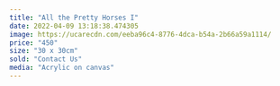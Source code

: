 ```yaml
---
title: "All the Pretty Horses I"
date: 2022-04-09 13:18:38.474305
image: https://ucarecdn.com/eeba96c4-8776-4dca-b54a-2b66a59a1114/
price: "450"
size: "30 x 30cm"
sold: "Contact Us"
media: "Acrylic on canvas"
---
```



